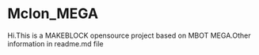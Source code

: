 # Mclon_MEGA
Hi.This is a MAKEBLOCK opensource project based on MBOT MEGA.Other information in readme.md file
